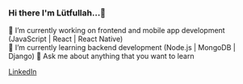 ### Hi there I'm Lütfullah...👋
 
🔭 I’m currently working on frontend and mobile app development (JavaScript | React | React Native)                                    
🌱 I’m currently learning backend development (Node.js | MongoDB | Django)
💬 Ask me about anything that you want to learn

[LinkedIn](https://www.linkedin.com/in/l%C3%BCtfullah-%C3%A7elenk-aa0927206/)
